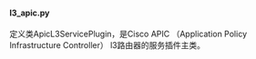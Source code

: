 #### l3_apic.py
定义类ApicL3ServicePlugin，是Cisco APIC （Application Policy Infrastructure Controller） l3路由器的服务插件主类。
